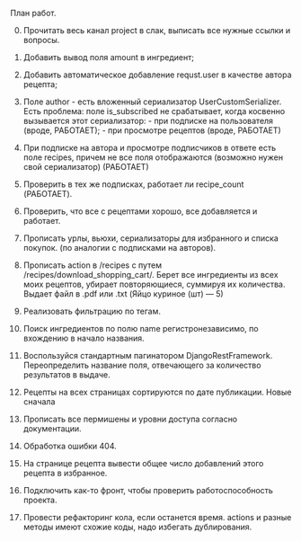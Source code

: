 План работ.

0. Прочитать весь канал project в слак, выписать все нужные ссылки и вопросы.
1. Добавить вывод поля amount в ингредиент;
2. Добавить автоматическое добавление requst.user в качестве автора рецепта;
3. Поле author - есть вложенный сериализатор UserCustomSerializer. 
    Есть проблема: поле is_subscribed не срабатывает, когда косвенно вызывается
    этот сериализатор: 
                - при подписке на пользователя (вроде, РАБОТАЕТ);
                - при просмотре рецептов (вроде, РАБОТАЕТ)
5. При подписке на автора и просмотре подписчиков в ответе есть поле 
    recipes, причем не все поля отображаются (возможно нужен свой сериализатор) (РАБОТАЕТ)
6. Проверить в тех же подписках, работает ли recipe_count (РАБОТАЕТ).
4. Проверить, что все с рецептами хорошо, все добавляется и работает. 
7. Прописать урлы, вьюхи, сериализаторы для избранного и списка покупок. 
    (по аналогии с подписками на авторов).
8. Прописать action в /recipes с путем /recipes/download_shopping_cart/. 
    Берет все ингредиенты из всех моих рецептов, убирает повторяющиеся, 
    суммируя их количества. Выдает файл в .pdf или .txt (Яйцо куриное (шт) — 5)


9. Реализовать фильтрацию по тегам.
10. Поиск ингредиентов по полю name регистронезависимо, по вхождению 
    в начало названия.
11. Воспользуйся стандартным пагинатором DjangoRestFramework. Переопределить 
    название поля, отвечающего за количество результатов в выдаче.
12. Рецепты на всех страницах сортируются по дате публикации. Новые сначала
13. Прописать все пермишены и уровни доступа согласно документации.
14. Обработка ошибки 404.
15. На странице рецепта вывести общее число добавлений этого рецепта в избранное.
16. Подключить как-то фронт, чтобы проверить работоспособность проекта.
17. Провести рефакторинг кола, если останется время. actions и разные методы
    имеют схожие коды, надо  избегать дублирования.